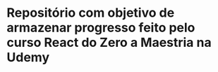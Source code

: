 # Repositório com objetivo de armazenar progresso feito pelo curso **React do Zero a Maestria** na Udemy
